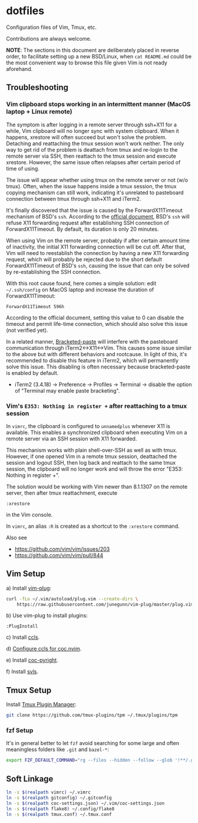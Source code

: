 # dotfiles

Configuration files of Vim, Tmux, etc.

Contributions are always welcome.

**NOTE**: The sections in this document are deliberately placed in reverse order, to facilitate setting up a new BSD/Linux, when `cat README.md` could be the most convenient way to browse this file given Vim is not ready aforehand.


## Troubleshooting

### Vim clipboard stops working in an intermittent manner (MacOS laptop + Linux remote)

The symptom is after logging in a remote server through ssh+X11 for a while, Vim clipboard will no longer sync with system clipboard. When it happens, xrestore will often succeed but won't solve the problem. Detaching and reattaching the tmux session won't work neither. The only way to get rid of the problem is deattach from tmux and re-login to the remote server via SSH, then reattach to the tmux session and execute xrestore. However, the same issue often relapses after certain period of time of using. 

The issue will appear whether using tmux on the remote server or not (w/o tmux). Often, when the issue happens inside a tmux session, the tmux copying mechanism can still work, indicating it's unrelated to pasteboard connection between tmux through ssh+X11 and iTerm2.

It's finally discovered that the issue is caused by the ForwardX11Timeout mechanism of BSD's `ssh`. According to the [official document](https://man.openbsd.org/ssh_config#ForwardX11Timeout), BSD's `ssh` will refuse X11 forwarding request after establishing SSH connection of ForwardX11Timeout. By default, its duration is only 20 minutes. 

When using Vim on the remote server, probably if after certain amount time of inactivity, the initial X11 forwarding connection will be cut off. After that, Vim will need to reestablish the connection by having a new X11 forwarding request, which will probably be rejected due to the short default ForwardX11Timeout of BSD's `ssh`, causing the issue that can only be solved by re-establishing the SSH connection.

With this root cause found, here comes a simple solution: edit `~/.ssh/config` on MacOS laptop and increase the duration of ForwardX11Timeout:
```
ForwardX11Timeout 596h
```
According to the official document, setting this value to 0 can disable the timeout and permit life-time connection, which should also solve this issue (not verified yet).

In a related manner, [Bracketed-paste](https://en.wikipedia.org/wiki/Bracketed-paste) will interfere with the pasteboard communication through iTerm2<->X11<->Vim. This causes some issue similar to the above but with different behaviors and rootcause. In light of this, it's recommended to disable this feature in iTerm2, which will permanently solve this issue. This disabling is often necessary because bracketed-paste is enabled by default.
- iTerm2 (3.4.18) -> Preference -> Profiles -> Terminal -> disable the option of "Terminal may enable paste bracketing".

### Vim's `E353: Nothing in register +` after reattaching to a tmux session


In `vimrc`, the clipboard is configured to `unnamedplus` whenever X11 is available. This enables a synchronized clipboard when executing Vim on a remote server via an SSH session with X11 forwarded.

This mechanism works with plain shell-over-SSH as well as with tmux. However, if one opened Vim in a remote tmux session, deattached the session and logout SSH, then log back and reattach to the same tmux session, the clipboard will no longer work and will throw the error "E353: Nothing in register +".

The solution would be working with Vim newer than 8.1.1307 on the remote server, then after tmux reattachment, execute
```
:xrestore
```
in the Vim console.

In `vimrc`, an alias `:R` is created as a shortcut to the `:xrestore` command.

Also see
- https://github.com/vim/vim/issues/203
- https://github.com/vim/vim/pull/844

## Vim Setup

a) Install [vim-plug](https://github.com/junegunn/vim-plug):

```bash
curl -fLo ~/.vim/autoload/plug.vim --create-dirs \
    https://raw.githubusercontent.com/junegunn/vim-plug/master/plug.vim
```

b) Use vim-plug to install plugins:

```
:PlugInstall
```

c) Install [ccls](https://github.com/MaskRay/ccls).

d) [Configure ccls for coc.nvim](https://github.com/MaskRay/ccls/wiki/coc.nvim).

e) Install [coc-pyright](https://github.com/fannheyward/coc-pyright).

f) Install [svls](https://github.com/dalance/svls).

## Tmux Setup

Install [Tmux Plugin Manager](https://github.com/tmux-plugins/tpm):

```bash
git clone https://github.com/tmux-plugins/tpm ~/.tmux/plugins/tpm
```

### fzf Setup

It's in general better to let `fzf` avoid searching for some large and often meaningless folders like `.git` and `bazel-*`:

```bash
export FZF_DEFAULT_COMMAND="rg --files --hidden --follow --glob '!**/.git' --glob '!bazel-*'"
```

## Soft Linkage
```bash
ln -s $(realpath vimrc) ~/.vimrc
ln -s $(realpath gitconfig) ~/.gitconfig
ln -s $(realpath coc-settings.json) ~/.vim/coc-settings.json
ln -s $(realpath flake8) ~/.config/flake8
ln -s $(realpath tmux.conf) ~/.tmux.conf
```
